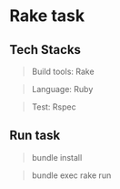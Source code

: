 # Rake task

## Tech Stacks
> Build tools: Rake

> Language: Ruby

> Test: Rspec

## Run task
> bundle install

> bundle exec rake run

